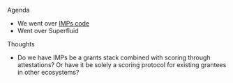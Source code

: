 

Agenda

- We went over [IMPs code](https://github.com/MekailTheMachine/imps)
- Went over Superfluid

Thoughts

- Do we have IMPs be a grants stack combined with scoring through attestations? Or have it be solely a scoring protocol for existing grantees in other ecosystems?